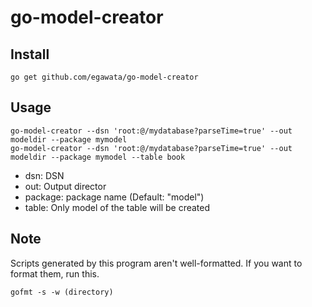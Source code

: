 # go-model-creator

## Install

```
go get github.com/egawata/go-model-creator
```

## Usage

```
go-model-creator --dsn 'root:@/mydatabase?parseTime=true' --out modeldir --package mymodel
go-model-creator --dsn 'root:@/mydatabase?parseTime=true' --out modeldir --package mymodel --table book
```

* dsn: DSN
* out: Output director
* package: package name (Default: "model")
* table: Only model of the table will be created

## Note

Scripts generated by this program aren't well-formatted. If you want to format them, run this.

```
gofmt -s -w (directory)
```

